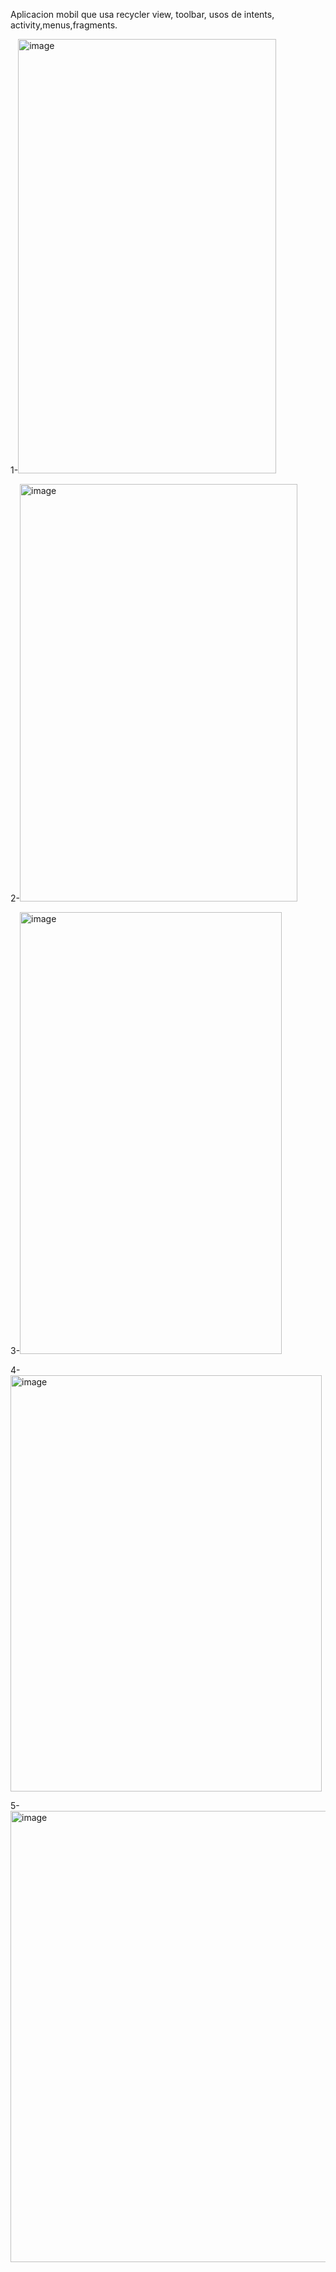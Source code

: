 Aplicacion mobil que usa recycler view, toolbar, usos de intents, activity,menus,fragments.

1-<img width="413" height="695" alt="image" src="https://github.com/user-attachments/assets/041febbb-fa65-4940-b1c9-d2291c6247a4" />

2-<img width="444" height="668" alt="image" src="https://github.com/user-attachments/assets/7d80ef8a-ed0f-4720-ad30-f04cdbef45d9" />

3-<img width="419" height="707" alt="image" src="https://github.com/user-attachments/assets/2fd81929-1532-40ca-b04c-b404f1a8ce9c" />

4-<img width="498" height="666" alt="image" src="https://github.com/user-attachments/assets/de0addd6-8623-4112-ad67-45748bdd91b3" />

5-<img width="515" height="722" alt="image" src="https://github.com/user-attachments/assets/d55c367c-aca7-4063-a27d-dc176f38a197" />


